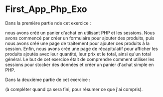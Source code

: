 # First_App_Php_Exo


Dans la première partie nde cet exercice : 


nous avons créé un panier d'achat en utilisant PHP et les sessions. Nous avons commencé par créer un formulaire pour ajouter des produits, puis nous avons créé une page de traitement pour ajouter ces produits à la session. Enfin, nous avons créé une page de récapitulatif pour afficher les produits ajoutés avec leur quantité, leur prix et le total, ainsi qu'un total général. Le but de cet exercice était de comprendre comment utiliser les sessions pour stocker des données et créer un panier d'achat simple en PHP.


Dans la deuxième partie de cet exercice : 

(à compléter quand ça sera fini, pour résumer ce que j'ai compris).
